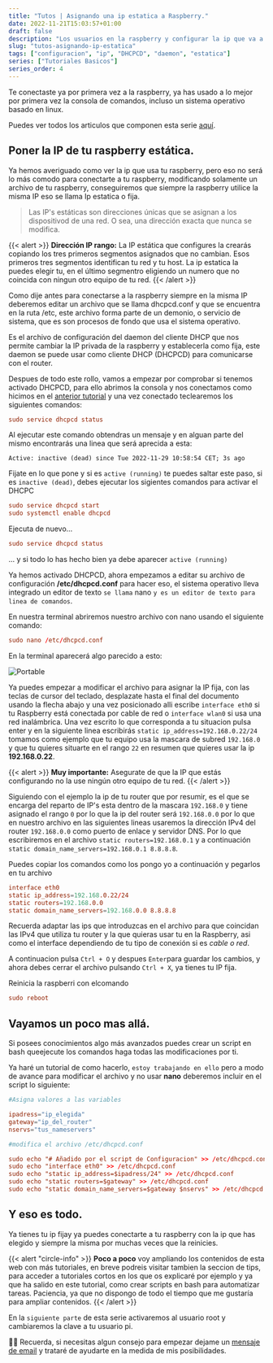 ```yaml
---
title: "Tutos | Asignando una ip estatica a Raspberry."
date: 2022-11-21T15:03:57+01:00
draft: false
description: "Los usuarios en la raspberry y configurar la ip que va a usar tu raspberry."
slug: "tutos-asignando-ip-estatica"
tags: ["configuracion", "ip", "DHCPCD", "daemon", "estatica"]
series: ["Tutoriales Basicos"]
series_order: 4
---
```


Te conectaste ya por primera vez a la raspberry, ya has usado a lo mejor por primera vez la consola de comandos, incluso un sistema operativo basado en linux.


Puedes ver todos los articulos que componen esta serie [aquí](/tutoriales).

## Poner la IP de tu raspberry estática.
Ya hemos averiguado como ver la ip que usa tu raspberry, pero eso no será lo más comodo para conectarte a tu raspberry, modificando solamente un archivo de tu raspberry, conseguiremos que siempre la raspberry utilice la misma IP eso se llama Ip estatica o fija. 

> Las IP's estáticas son direcciones únicas que se asignan a los dispositivod de una red. O sea, una dirección exacta que nunca se modifica.

{{< alert >}}
**Dirección IP rango:** La IP estática que configures la crearás copiando los tres primeros segmentos asignados que no cambian. Esos primeros tres segmentos identifican tu red y tu host. La ip estatica la puedes elegir tu, en el último segmentro eligiendo un numero que no coincida con ningun otro equipo de tu red.
{{< /alert >}}


Como dije antes para conectarse a la raspberry siempre en la misma IP deberemos editar un archivo que se llama dhcpcd.conf y que se encuentra en la ruta /etc, este archivo forma parte de un demonio, o servicio de sistema, que es son procesos de fondo que usa el sistema operativo.

Es el archivo de configuración del daemon del cliente DHCP que nos permite cambiar la IP privada de la raspberry y establecerla como fija, este daemon se puede usar como cliente DHCP (DHCPCD) para comunicarse con el router. 

Despues de todo este rollo, vamos a empezar por comprobar si tenemos activado DHCPCD, para ello abrimos la consola y nos conectamos como hicimos en el [anterior tutorial](/tutoriales/raspberry-primera-conexion/) y una vez conectado teclearemos los siguientes comandos:


```toml
sudo service dhcpcd status
```

Al ejecutar este comando obtendras un mensaje y en alguan parte del mismo encontrarás una linea que será aprecida a esta:

```
Active: inactive (dead) since Tue 2022-11-29 10:58:54 CET; 3s ago
```

Fijate en lo que pone y si es `active (running)` te puedes saltar este paso, si es `inactive (dead)`, debes ejecutar los sigientes comandos para activar el DHCPC

```toml
sudo service dhcpcd start
sudo systemctl enable dhcpcd
```

Ejecuta de nuevo... 

```toml
sudo service dhcpcd status
``` 
... y si todo lo has hecho bien ya debe aparecer `active (running)`

Ya hemos activado DHCPCD, ahora empezamos a editar su archivo de configuración **/etc/dhcpcd.conf** para hacer eso, el sistema operativo lleva integrado un editor de texto `se llama` nano `y es un editor de texto para linea de comandos`.

En nuestra terminal abriremos nuestro archivo con nano usando el siguiente comando:

<a name="nano"></a> 
```toml
sudo nano /etc/dhcpcd.conf
```

En la terminal aparecerá algo parecido a esto:

![Portable](/howto_config/nano.jpg)


Ya puedes empezar a modificar el archivo para asignar la IP fija, con las teclas de cursor del teclado, desplazate hasta el final del documento usando la flecha abajo y una vez posicionado alli escribe `interface eth0` si tu Raspberry está conectada por cable de red o `interface wlan0` si usa una red inalámbrica.
Una vez escrito lo que corresponda a tu situacion pulsa enter y en la siguiente linea escribirás `static ip_address=192.168.0.22/24` tomamos como ejemplo que tu equipo usa la mascara de subred `192.168.0` y que tu quieres situarte en el rango `22` en resumen que quieres usar la ip **192.168.0.22**.

{{< alert >}}
**Muy importante:** Asegurate de que la IP que estás configurando no la use ningún otro equipo de tu red.
{{< /alert >}}

Siguiendo con el ejemplo la ip de tu router que por resumir, es el que se encarga del reparto de IP's esta dentro de la mascara `192.168.0` y tiene asignado el rango `0` por lo que la ip del router será `192.168.0.0` por lo que en nuestro archivo en las siguientes lineas usaremos la dirección IPv4 del router `192.168.0.0` como puerto de enlace y servidor DNS. Por lo que escribiremos en el archivo `static routers=192.168.0.1` y  a continuación `static domain_name_servers=192.168.0.1 8.8.8.8`.

Puedes copiar los comandos como los pongo yo a continuación y pegarlos en tu archivo

```toml
interface eth0
static ip_address=192.168.0.22/24
static routers=192.168.0.0
static domain_name_servers=192.168.0.0 8.8.8.8
```

Recuerda adaptar las ips que introduzcas en el archivo para que coincidan las IPv4 que utiliza tu router y la que quieras usar tu en la Raspberry, asi como el interface dependiendo de tu tipo de conexión si es *cable o red*.

A continuacion pulsa `Ctrl + O` y despues `Enter`para guardar los cambios, y ahora debes cerrar el archivo pulsando `Ctrl + X`, ya tienes tu IP fija.

Reinicia la raspberri con elcomando 

```toml
sudo reboot
```

## Vayamos un poco mas allá.

Si posees conocimientos algo más avanzados puedes crear un script en bash queejecute los comandos haga todas las modificaciones por ti. 

Ya haré un tutorial de como hacerlo, `estoy trabajando en ello` pero a modo de avance para modificar el archivo y no usar **nano** deberemos incluir en el script lo siguiente:

```toml
#Asigna valores a las variables

ipadress="ip_elegida"
gateway="ip_del_router"
nservs="tus_nameservers"

#modifica el archivo /etc/dhcpcd.conf

sudo echo "# Añadido por el script de Configuracion" >> /etc/dhcpcd.conf
sudo echo "interface eth0" >> /etc/dhcpcd.conf
sudo echo "static ip_address=$ipadress/24" >> /etc/dhcpcd.conf
sudo echo "static routers=$gateway" >> /etc/dhcpcd.conf
sudo echo "static domain_name_servers=$gateway $nservs" >> /etc/dhcpcd.conf

```

## Y eso es todo.


Ya tienes tu ip fijay ya puedes conectarte a tu raspberry con la ip que has elegido y siempre la misma por muchas veces que la reinicies.

{{< alert "circle-info" >}}
**Poco a poco** voy ampliando los contenidos de esta web con más tutoriales, en breve podreis visitar tambien la seccion de tips, para acceder a tutoriales cortos en los que os explicaré por ejemplo y ya que ha salido en este tutorial, como crear scripts en bash para automatizar tareas.
Paciencia, ya que no dispongo de todo el tiempo que me gustaría para ampliar contenidos.
{{< /alert >}}

En la `siguiente parte` de esta serie activaremos al usuario root y cambiaremos la clave a tu usuario pi.

🙋‍♀️ Recuerda, si necesitas algun consejo para empezar dejame un [mensaje de email](mailto:proyectopy@gmx.es) y trataré de ayudarte en la medida de mis posibilidades.

